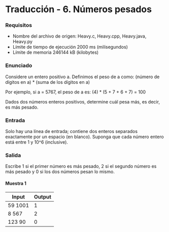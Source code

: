 # Traducción - 6. Números pesados

### Requisitos
- Nombre del archivo de origen: Heavy.c, Heavy.cpp, Heavy.java, Heavy.py
- Límite de tiempo de ejecución 2000 ms (milisegundos)
- Límite de memoria 246144 kB (kilobytes)

### Enunciado
Considere un entero positivo a. Definimos el peso de a como:
(número de dígitos en a) * (suma de los dígitos en a)

Por ejemplo, si a = 5767, el peso de a es:
(4) * (5 + 7 + 6 + 7) = 100

Dados dos números enteros positivos, determine cuál pesa más, es decir, es más pesado.

### Entrada
Solo hay una línea de entrada; contiene dos enteros separados exactamente por un espacio (en blanco). Suponga que cada número entero está entre 1 y 10^6 (inclusive).

### Salida
Escribe 1 si el primer número es más pesado, 2 si el segundo número es más pesado y 0 si los dos números pesan lo mismo.

#### Muestra 1
| Input       | Output   |
| ----------- | -------- |
| 59 1001     | 1        |
| 8 567       | 2        |
| 123 90      | 0        |
